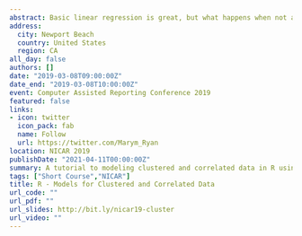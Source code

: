 ```yaml
---
abstract: Basic linear regression is great, but what happens when not all of your observations are independent or you have multiple observations per subject? Take your statistical analysis skills to the next level when you learn how to measure the relationships within correlated and clustered data in R using the gee package. This session is good for - Intermediate R users who are comfortable with linear and logistic regression and want to learn more complex modeling methods.
address:
  city: Newport Beach
  country: United States
  region: CA
all_day: false
authors: []
date: "2019-03-08T09:00:00Z"
date_end: "2019-03-08T10:00:00Z"
event: Computer Assisted Reporting Conference 2019
featured: false
links:
- icon: twitter
  icon_pack: fab
  name: Follow
  url: https://twitter.com/Marym_Ryan
location: NICAR 2019
publishDate: "2021-04-11T00:00:00Z"
summary: A tutorial to modeling clustered and correlated data in R using GEEs
tags: ["Short Course","NICAR"]
title: R - Models for Clustered and Correlated Data
url_code: ""
url_pdf: ""
url_slides: http://bit.ly/nicar19-cluster
url_video: ""
---
```

